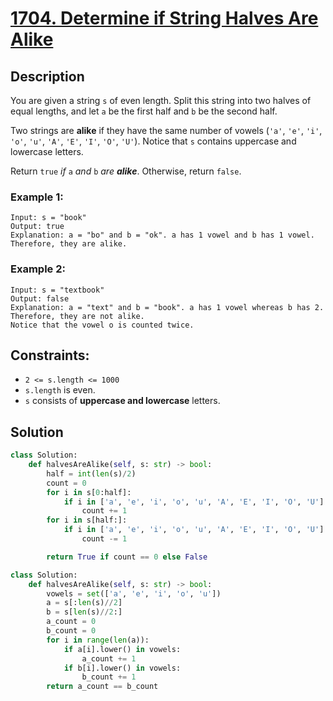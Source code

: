 # [1704. Determine if String Halves Are Alike](https://leetcode.com/problems/determine-if-string-halves-are-alike/description/?envType=daily-question&envId=2024-01-12)

## Description

You are given a string `s` of even length. Split this string into two halves of equal lengths, and let `a` be the first half and `b` be the second half.

Two strings are **alike** if they have the same number of vowels (`'a'`, `'e'`, `'i'`, `'o'`, `'u'`, `'A'`, `'E'`, `'I'`, `'O'`, `'U'`). Notice that `s` contains uppercase and lowercase letters.

Return `true` *if* `a` *and* `b` *are **alike***. Otherwise, return `false`.


### Example 1:

```
Input: s = "book"
Output: true
Explanation: a = "bo" and b = "ok". a has 1 vowel and b has 1 vowel. Therefore, they are alike.
```

### Example 2:

```
Input: s = "textbook"
Output: false
Explanation: a = "text" and b = "book". a has 1 vowel whereas b has 2. Therefore, they are not alike.
Notice that the vowel o is counted twice.
```

## Constraints:

* `2 <= s.length <= 1000`
* `s.length` is even.
* `s` consists of **uppercase and lowercase** letters.


## Solution

```python
class Solution:
    def halvesAreAlike(self, s: str) -> bool:
        half = int(len(s)/2)
        count = 0
        for i in s[0:half]:
            if i in ['a', 'e', 'i', 'o', 'u', 'A', 'E', 'I', 'O', 'U']:
                count += 1
        for i in s[half:]:
            if i in ['a', 'e', 'i', 'o', 'u', 'A', 'E', 'I', 'O', 'U']:
                count -= 1        

        return True if count == 0 else False
```

```python
class Solution:
    def halvesAreAlike(self, s: str) -> bool:
        vowels = set(['a', 'e', 'i', 'o', 'u'])
        a = s[:len(s)//2]
        b = s[len(s)//2:]
        a_count = 0
        b_count = 0
        for i in range(len(a)):
            if a[i].lower() in vowels:
                a_count += 1
            if b[i].lower() in vowels:
                b_count += 1
        return a_count == b_count
```

